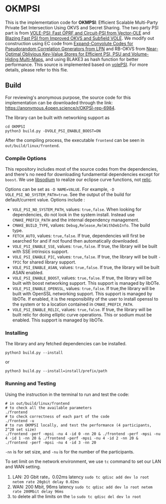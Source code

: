 # OKMPSI

This is the implementation code for **OKMPSI**: Efficient Scalable Multi-Party Private Set Intersection Using OKVS and Secret Sharing. The two party PSI part is from [VOLE-PSI: Fast OPRF and Circuit-PSI from Vector-OLE](https://eprint.iacr.org/2021/266) and [Blazing Fast PSI from Improved OKVS and Subfield VOLE](https://eprint.iacr.org/2022/320.pdf). We modify out construction using EC code from [Expand-Convolute Codes for Pseudorandom Correlation Generators from LPN](https://eprint.iacr.org/2023/882) and RB-OKVS from [Near-Optimal Oblivious Key-Value Stores for Efficient PSI, PSU and Volume-Hiding Multi-Maps](https://eprint.iacr.org/2023/903), and using BLAKE3 as hash function for better performance. This source is implemented based on [volePSI](https://github.com/Visa-Research/volepsi). For more details, please refer to this flie.

## Build

For reviewing's anonymous purpose, the source code for this implementation can be downloaded through the link: https://anonymous.4open.science/r/OKPSI-rep-6984.

The library can be built with networking support as

```shell
cd OKMPSI
python3 build.py -DVOLE_PSI_ENABLE_BOOST=ON
```
After the compiling process, the executable `frontend` can be seen in `out/build/linux/frontend`.

### Compile Options
This repository includes most of the source codes from the dependencies, and there's no need for downloading fundamental dependencies except for `boost`. We use [libsodium](https://github.com/osu-crypto/libsodium) to realize our eclipse curve functions, not [relic](https://github.com/relic-toolkit/relic).

Options can be set as `-D NAME=VALUE`. For example, `-D VOLE_PSI_NO_SYSTEM_PATH=true`. See the output of the build for default/current value. Options include :

 * `VOLE_PSI_NO_SYSTEM_PATH`, values: `true,false`.  When looking for dependencies, do not look in the system install. Instead use `CMAKE_PREFIX_PATH` and the internal dependency management.  
* `CMAKE_BUILD_TYPE`, values: `Debug,Release,RelWithDebInfo`. The build type. 
* `FETCH_AUTO`, values: `true,false`. If true, dependencies will first be searched for and if not found then automatically downloaded.
* `VOLE_PSI_ENABLE_SSE`, values: `true,false`. If true, the library will be built with SSE intrinsics support. 
* `VOLE_PSI_ENABLE_PIC`, values: `true,false`. If true, the library will be built `-fPIC` for shared library support. 
* `VOLE_PSI_ENABLE_ASAN`, values: `true,false`. If true, the library will be built ASAN enabled. 
* `VOLE_PSI_ENABLE_BOOST`, values: `true,false`. If true, the library will be built with boost networking support. This support is managed by libOTe. 
* `VOLE_PSI_ENABLE_OPENSSL`, values: `true,false`. If true,the library will be built with OpenSSL networking support. This support is managed by libOTe. If enabled, it is the responsibility of the user to install openssl to the system or to a location contained in `CMAKE_PREFIX_PATH`.
* `VOLE_PSI_ENABLE_RELIC`, values: `true,false`. If true, the library will be built relic for doing elliptic curve operations. This or sodium must be enabled. This support is managed by libOTe. 

### Installing

The library and any fetched dependencies can be installed. 
```shell
python3 build.py --install
```
or 
```shell
python3 build.py --install=install/prefix/path
```

### Running and Testing

Using the instruction in the terminal to run and test the code:

````shell
# in out/build/linux/frontend
# to check all the available parameters
./frontend
# to check correctness of each part of the code
./frontend -u
# to run OKMPSI locally, and test the performance (4 participants, 2^20 set size)
./frontend -perf -mpsi -nu 4 -id 0 -nn 20 & ./frontend -perf -mpsi -nu 4 -id 1 -nn 20 & ./frontend -perf -mpsi -nu 4 -id 2 -nn 20 & ./frontend -perf -mpsi -nu 4 -id 3 -nn 20
````

 `-nn` is for set size,  and `-nu` is for the number of the participants.

To set limit on the network environment, we use `tc` command to set our LAN and WAN setting.

1. LAN: 20 Gbit rate，0.02ms latency
   `sudo tc qdisc add dev lo root netem rate 20gbit delay 0.02ms`
2. WAN: 200 Mbit, 96ms latency
   `sudo tc qdisc add dev lo root netem rate 200Mbit delay 96ms`
3. to delete all the limits on the `lo`
   `sudo tc qdisc del dev lo root`
